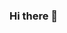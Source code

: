 ### Hi there 👋

<!--
**Felipe-Carvalho1929/Felipe-Carvalho1929** is a ✨ _special_ ✨ repository because its `README.md` (this file) appears on your GitHub profile.

Here are some ideas to get you started:

- 🔭 I’m currently working on Dell Technologies
- 🌱 I’m currently learning Economics
- 👯 I’m looking to collaborate on Data Science
- 💬 Ask me about Economics, statistic and Python
- 📫 How to reach me: https://www.linkedin.com/in/luis-brisola-5b046m/
- 😄 Pronouns: He, him
- ⚡ Fun fact: ...
-->

